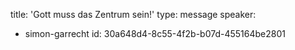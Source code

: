 title: 'Gott muss das Zentrum sein!'
type: message
speaker:
  - simon-garrecht
id: 30a648d4-8c55-4f2b-b07d-455164be2801
